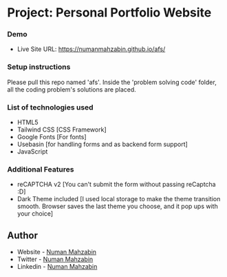 # Project: Personal Portfolio Website

### Demo

- Live Site URL: https://numanmahzabin.github.io/afs/

### Setup instructions
Please pull this repo named 'afs'. Inside the 'problem solving code' folder, all the coding problem's solutions are placed. 
### List of technologies used

- HTML5
- Tailwind CSS [CSS Framework]
- Google Fonts [For fonts]
- Usebasin [for handling forms and as backend form support]
- JavaScript

### Additional Features
- reCAPTCHA v2 [You can't submit the form without passing reCaptcha :D]
- Dark Theme included [I used local storage to make the theme transition smooth. Browser saves the last theme you choose, and it pop ups with your choice]

## Author

- Website - [Numan Mahzabin](https://github.com/numanmahzabin)
- Twitter - [Numan Mahzabin](https://www.twitter.com/numanmahzabin)
- Linkedin - [Numan Mahzabin](https://www.linkedin.com/in/numanmahzabin/)
